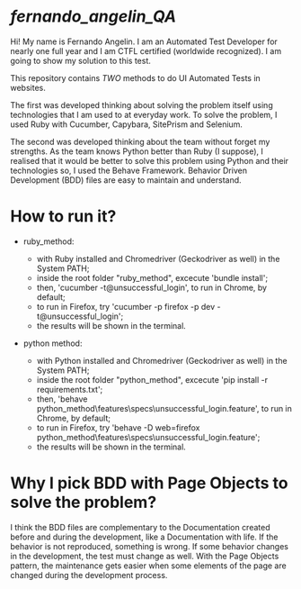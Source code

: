 # *fernando_angelin_QA*

Hi! My name is Fernando Angelin. I am an Automated Test Developer for nearly one full year and I am CTFL certified (worldwide recognized). I am going to show my solution to this test.

This repository contains *TWO* methods to do UI Automated Tests in websites.

The first was developed thinking about solving the problem itself using technologies that I am used to at everyday work. To solve the problem, I used Ruby with Cucumber, Capybara, SitePrism and Selenium.

The second was developed thinking about the team without forget my strengths. As the team knows Python better than Ruby (I suppose), I realised that it would be better to solve this problem using Python and their technologies so, I used the Behave Framework. Behavior Driven Development (BDD) files are easy to maintain and understand.

# How to run it?
- ruby_method:
    - with Ruby installed and Chromedriver (Geckodriver as well) in the System PATH;
    - inside the root folder "ruby_method\", excecute 'bundle install';
    - then, 'cucumber -t@unsuccessful_login', to run in Chrome, by default;
    - to run in Firefox, try 'cucumber -p firefox -p dev -t@unsuccessful_login';
    - the results will be shown in the terminal.

- python method:
    - with Python installed and Chromedriver (Geckodriver as well) in the System PATH;
    - inside the root folder "python_method\", excecute 'pip install -r requirements.txt';
    - then, 'behave python_method\features\specs\unsuccessful_login.feature', to run in Chrome, by default;
    - to run in Firefox, try 'behave -D web=firefox python_method\features\specs\unsuccessful_login.feature';
    - the results will be shown in the terminal.

# Why I pick BDD with Page Objects to solve the problem?

I think the BDD files are complementary to the Documentation created before and during the development, like a Documentation with life. If the behavior is not reproduced, something is wrong. If some behavior changes in the development, the test must change as well. With the Page Objects pattern, the maintenance gets easier when some elements of the page are changed during the development process.
